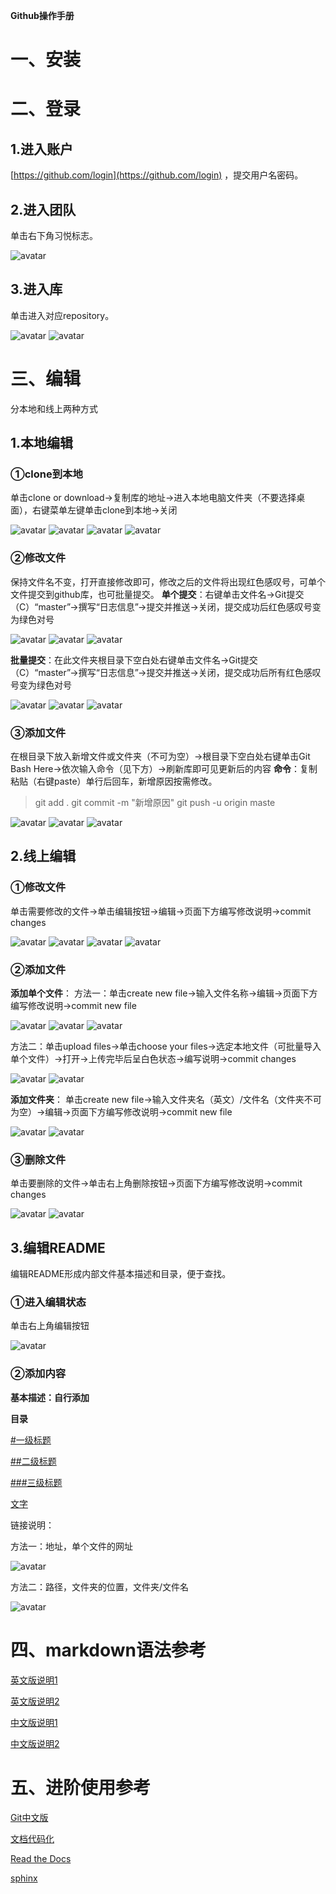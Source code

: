 **Github操作手册**

# 一、安装

# 二、登录
## 1.进入账户
[https://github.com/login](https://github.com/login) ，提交用户名密码。
## 2.进入团队
单击右下角习悦标志。

![avatar](images/图片1.png)
## 3.进入库
单击进入对应repository。

![avatar](images/图片2.png)
![avatar](images/图片3.png)

# 三、编辑
分本地和线上两种方式
## 1.本地编辑
### ①clone到本地

单击clone or download→复制库的地址→进入本地电脑文件夹（不要选择桌面），右键菜单左键单击clone到本地→关闭  

![avatar](images/图片4.png)
![avatar](images/图片5.png)
![avatar](images/图片6.png)
![avatar](images/图片7.png)
### ②修改文件
保持文件名不变，打开直接修改即可，修改之后的文件将出现红色感叹号，可单个文件提交到github库，也可批量提交。
**单个提交**：右键单击文件名→Git提交（C）“master”→撰写“日志信息”→提交并推送→关闭，提交成功后红色感叹号变为绿色对号

![avatar](images/图片8.png)
![avatar](images/图片9.png)
![avatar](images/图片10.png)

**批量提交**：在此文件夹根目录下空白处右键单击文件名→Git提交（C）“master”→撰写“日志信息”→提交并推送→关闭，提交成功后所有红色感叹号变为绿色对号

![avatar](images/图片11.png)
![avatar](images/图片12.png)
![avatar](images/图片13.png)

### ③添加文件
在根目录下放入新增文件或文件夹（不可为空）→根目录下空白处右键单击Git Bash Here→依次输入命令（见下方）→刷新库即可见更新后的内容
**命令**：复制粘贴（右键paste）单行后回车，新增原因按需修改。
>git add .
>git commit -m "新增原因"
>git push -u origin maste

![avatar](images/图片14.png)
![avatar](images/图片15.png)
![avatar](images/图片16.png)

## 2.线上编辑
### ①修改文件
单击需要修改的文件→单击编辑按钮→编辑→页面下方编写修改说明→commit changes

![avatar](images/图片17.png)
![avatar](images/图片18.png)
![avatar](images/图片19.png)
![avatar](images/图片20.png)

### ②添加文件
**添加单个文件**：
方法一：单击create new file→输入文件名称→编辑→页面下方编写修改说明→commit new file

![avatar](images/图片21.png)
![avatar](images/图片22.png)
![avatar](images/图片23.png)

方法二：单击upload files→单击choose your files→选定本地文件（可批量导入单个文件）→打开→上传完毕后呈白色状态→编写说明→commit changes

![avatar](images/图片24.png)
![avatar](images/图片25.png)

**添加文件夹**：
单击create new file→输入文件夹名（英文）/文件名（文件夹不可为空）→编辑→页面下方编写修改说明→commit new file

![avatar](images/图片26.png)
![avatar](images/图片27.png)

### ③删除文件
单击要删除的文件→单击右上角删除按钮→页面下方编写修改说明→commit changes

![avatar](images/图片28.png)
![avatar](images/图片29.png)

## 3.编辑README
编辑README形成内部文件基本描述和目录，便于查找。
### ①进入编辑状态
单击右上角编辑按钮

![avatar](images/图片30.png)

### ②添加内容
**基本描述：自行添加**

**目录**

[#一级标题](链接)

[##二级标题](链接)

[###三级标题](链接)

[文字](链接)

链接说明：

方法一：地址，单个文件的网址

![avatar](images/图片31.png)

方法二：路径，文件夹的位置，文件夹/文件名

![avatar](images/图片32.png)

# 四、markdown语法参考
[英文版说明1](https://guides.github.com/features/mastering-markdown/)

[英文版说明2](https://www.markdownguide.org/basic-syntax)

[中文版说明1](https://shd101wyy.github.io/markdown-preview-enhanced/#/zh-cn/markdown-basics)

[中文版说明2](https://www.appinn.com/markdown/#img)

# 五、进阶使用参考
[Git中文版](https://git-scm.com/book/zh/v2)

[文档代码化](https://doclikecode.readthedocs.io/zh_CN/latest/index.html)

[Read the Docs](https://docs.readthedocs.io/en/latest/index.html#)

[sphinx](http://www.sphinx-doc.org/en/master/index.html)

